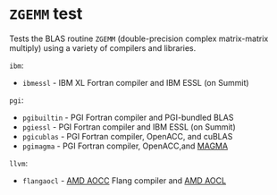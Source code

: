 `ZGEMM` test
============

Tests the BLAS routine `ZGEMM` (double-precision complex matrix-matrix multiply) using a variety of compilers and libraries.

`ibm`:
- `ibmessl` - IBM XL Fortran compiler and IBM ESSL (on Summit)

`pgi`:
- `pgibuiltin` - PGI Fortran compiler and PGI-bundled BLAS
- `pgiessl` - PGI Fortran compiler and IBM ESSL (on Summit)
- `pgicublas` - PGI Fortran compiler, OpenACC, and cuBLAS
- `pgimagma` - PGI Fortran compiler, OpenACC,and [MAGMA](https://icl.utk.edu/magma/software/index.html)

`llvm`:
- `flangaocl` - [AMD AOCC](https://developer.amd.com/amd-aocc/) Flang compiler and [AMD AOCL](https://developer.amd.com/amd-aocl/)
